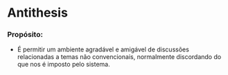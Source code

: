 # Antithesis

### Propósito: 

* É permitir um ambiente agradável e amigável de discussões relacionadas a temas não convencionais, normalmente discordando do que nos é imposto pelo sistema.
